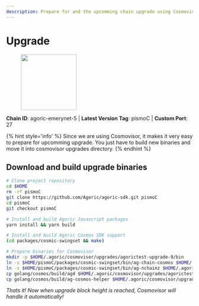 ```yaml
---
description: Prepare for and the upcomming chain upgrade using Cosmovisor.
---
```


# Upgrade

<figure><img src="https://raw.githubusercontent.com/kj89/testnet_manuals/main/pingpub/logos/agoric.png" width="150" alt=""><figcaption></figcaption></figure>

**Chain ID**: agoric-emerynet-5 | **Latest Version Tag**: pismoC | **Custom Port**: 27

{% hint style='info' %}
Since we are using Cosmovisor, it makes it very easy to prepare for upcomming upgrade.
You just have to build new binaries and move it into cosmovisor upgrades directory.
{% endhint %}

## Download and build upgrade binaries

```bash
# Clone project repository
cd $HOME
rm -rf pismoC
git clone https://github.com/Agoric/agoric-sdk.git pismoC
cd pismoC
git checkout pismoC

# Install and build Agoric Javascript packages
yarn install && yarn build

# Install and build Agoric Cosmos SDK support
(cd packages/cosmic-swingset && make)

# Prepare binaries for Cosmovisor
mkdir -p $HOME/.agoric/cosmovisor/upgrades/agorictest-upgrade-9/bin
ln -s $HOME/pismoC/packages/cosmic-swingset/bin/ag-chain-cosmos $HOME/.agoric/cosmovisor/upgrades/agorictest-upgrade-9/bin/ag-chain-cosmos
ln -s $HOME/pismoC/packages/cosmic-swingset/bin/ag-nchainz $HOME/.agoric/cosmovisor/upgrades/agorictest-upgrade-9/bin/ag-nchainz
cp golang/cosmos/build/agd $HOME/.agoric/cosmovisor/upgrades/agorictest-upgrade-9/bin/
cp golang/cosmos/build/ag-cosmos-helper $HOME/.agoric/cosmovisor/upgrades/agorictest-upgrade-9/bin/
```

*Thats it! Now when upgrade block height is reached, Cosmovisor will handle it automatically!*

